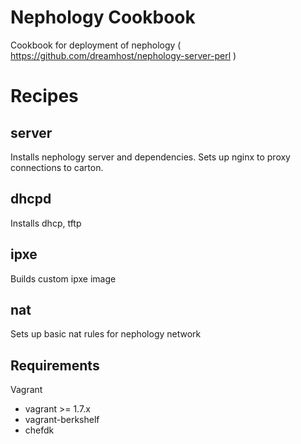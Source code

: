 Nephology Cookbook
==================

Cookbook for deployment of nephology ( https://github.com/dreamhost/nephology-server-perl )

Recipes
=======

server
------
Installs nephology server and dependencies. Sets up nginx to proxy connections
to carton.

dhcpd
-----
Installs dhcp, tftp

ipxe
----
Builds custom ipxe image

nat
---
Sets up basic nat rules for nephology network


Requirements
------------

Vagrant
* vagrant >= 1.7.x
* vagrant-berkshelf
* chefdk
